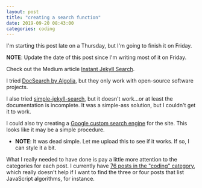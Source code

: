 ```yaml
---
layout: post
title: "creating a search function"
date: 2019-09-20 08:43:00
categories: coding
---
```

I'm starting this post late on a Thursday, but I'm going to finish it on Friday.

**NOTE**: Update the date of this post since I'm writing most of it on Friday.

Check out the Medium article [Instant Jekyll Search](https://medium.com/@urre/instant-jekyll-search-f77065d60047).

I tried [DocSearch by Algolia](https://www.algolia.com/), but they only work with open-source software projects.

I also tried [simple-jekyll-search](https://github.com/christian-fei/Simple-Jekyll-Search), but it doesn't work...or at least the documentation is incomplete. It was a simple-ass solution, but I couldn't get it to work.

I could also try creating a [Google custom search engine](https://learn.cloudcannon.com/jekyll/google-custom-search-engine/) for the site. This looks like it may be a simple procedure.
* **NOTE**: It was dead simple. Let me upload this to see if it works. If so, I can style it a bit.

What I really needed to have done is pay a little more attention to the categories for each post. I currently have [76 posts in the "coding" category](https://pulamusic.github.io/jekyll-base//categoryview/#coding), which really doesn't help if I want to find the three or four posts that list JavaScript algorithms, for instance.
